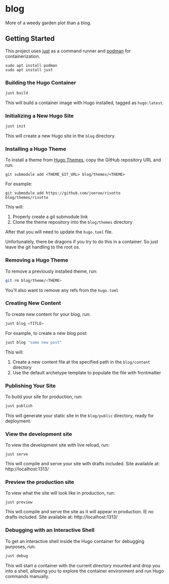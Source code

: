 # blog

More of a weedy garden plot than a blog.

## Getting Started

This project uses [just](https://github.com/casey/just) as a command runner and [podman](https://podman.io/) for containerization.

```shell
sudo apt install podman
sudo apt install just
```

### Building the Hugo Container

```bash
just build
```

This will build a container image with Hugo installed, tagged as `hugo:latest`.

### Initializing a New Hugo Site

```bash
just init
```

This will create a new Hugo site in the `blog` directory.

### Installing a Hugo Theme

To install a theme from [Hugo Themes](https://themes.gohugo.io/), copy the GitHub repository URL and run:

```shell
git submodule add <THEME_GIT_URL> blog/themes/<THEME>

```

For example:
```shell
git submodule add https://github.com/joeroe/risotto blog/themes/risotto
```

This will:
1. Properly create a git submodule link
2. Clone the theme repository into the `blog/themes` directory

After that you will need to update the `hugo.toml` file.

Unfortunately, there be dragons if you try to do this in a container. So just leave the git handling to the root os.

### Removing a Hugo Theme

To remove a previously installed theme, run:

```bash
git rm blog/theme/<THEME>
```

You'll also want to remove any refs from the `hugo.toml`

### Creating New Content

To create new content for your blog, run:

```bash
just blog <TITLE>
```

For example, to create a new blog post:

```bash
just blog "some new post"
```

This will:
1. Create a new content file at the specified path in the `blog/content` directory
2. Use the default archetype template to populate the file with frontmatter

### Publishing Your Site

To build your site for production, run:

```bash
just publish
```

This will generate your static site in the `blog/public` directory, ready for deployment.

### View the development site

To view the development site with live reload, run:

```shell
just serve
```

This will compile and serve your site with drafts included. Site available at: http://localhost:1313/

### Preview the production site

To view what the site will look like in production, run:

```shell
just preview
```

This will compile and serve the site as it will appear in production. IE no drafts included. Site available at: http://localhost:1313/

### Debugging with an Interactive Shell

To get an interactive shell inside the Hugo container for debugging purposes, run:

```bash
just debug
```

This will start a container with the current directory mounted and drop you into a shell, allowing you to explore the container environment and run Hugo commands manually.
